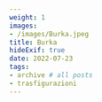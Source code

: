 ```yaml
---
weight: 1
images:
- /images/Burka.jpeg
title: Burka
hideExif: true
date: 2022-07-23
tags:
- archive # all posts
- trasfigurazioni
---
```

